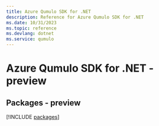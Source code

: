 ```yaml
---
title: Azure Qumulo SDK for .NET
description: Reference for Azure Qumulo SDK for .NET
ms.date: 10/31/2023
ms.topic: reference
ms.devlang: dotnet
ms.service: qumulo
---
```

# Azure Qumulo SDK for .NET - preview
## Packages - preview
[!INCLUDE [packages](qumulo-index.md)]